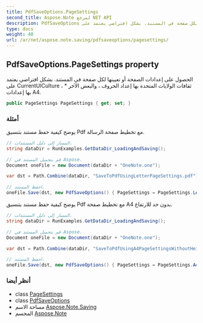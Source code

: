 ```yaml
---
title: PdfSaveOptions.PageSettings
second_title: Aspose.Note لمرجع NET API
description: PdfSaveOptions ملكية. الحصول على إعدادات الصفحة أو تعيينها لكل صفحة في المستند. بشكل افتراضي يعتمد على CurrentUICulture   ثقافات الولايات المتحدة بها إعداد الحروف  والبعض الآخر بها إعدادات A4.
type: docs
weight: 40
url: /ar/net/aspose.note.saving/pdfsaveoptions/pagesettings/
---
```

## PdfSaveOptions.PageSettings property

الحصول على إعدادات الصفحة أو تعيينها لكل صفحة في المستند. بشكل افتراضي يعتمد على CurrentUICulture ، * ثقافات الولايات المتحدة بها إعداد الحروف ، والبعض الآخر بها إعدادات A4.

```csharp
public PageSettings PageSettings { get; set; }
```

### أمثلة

يوضح كيفية حفظ مستند بتنسيق Pdf مع تخطيط صفحة الرسالة.

```csharp
// المسار إلى دليل المستندات.
string dataDir = RunExamples.GetDataDir_LoadingAndSaving();

// قم بتحميل المستند في Aspose.
Document oneFile = new Document(dataDir + "OneNote.one");

var dst = Path.Combine(dataDir, "SaveToPdfUsingLetterPageSettings.pdf");

// احفظ المستند.
oneFile.Save(dst, new PdfSaveOptions() { PageSettings = PageSettings.Letter });
```

يوضح كيفية حفظ مستند بتنسيق Pdf مع تخطيط صفحة A4 بدون حد للارتفاع.

```csharp
// المسار إلى دليل المستندات.
string dataDir = RunExamples.GetDataDir_LoadingAndSaving();

// قم بتحميل المستند في Aspose.
Document oneFile = new Document(dataDir + "OneNote.one");

var dst = Path.Combine(dataDir, "SaveToPdfUsingA4PageSettingsWithoutHeightLimit.pdf");

// احفظ المستند.
oneFile.Save(dst, new PdfSaveOptions() { PageSettings = PageSettings.A4NoHeightLimit });
```

### أنظر أيضا

* class [PageSettings](../../pagesettings/)
* class [PdfSaveOptions](../)
* مساحة الاسم [Aspose.Note.Saving](../../pdfsaveoptions/)
* المجسم [Aspose.Note](../../../)


